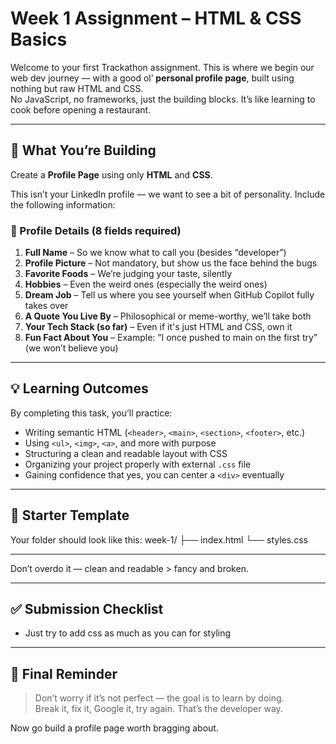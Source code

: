# Week 1 Assignment – HTML & CSS Basics

Welcome to your first Trackathon assignment. This is where we begin our web dev journey — with a good ol’ **personal profile page**, built using nothing but raw HTML and CSS.  
No JavaScript, no frameworks, just the building blocks. It’s like learning to cook before opening a restaurant.

---

## 🎯 What You’re Building

Create a **Profile Page** using only **HTML** and **CSS**.

This isn’t your LinkedIn profile — we want to see a bit of personality. Include the following information:

### 📄 Profile Details (8 fields required)

1. **Full Name** – So we know what to call you (besides “developer”)
2. **Profile Picture** – Not mandatory, but show us the face behind the bugs
3. **Favorite Foods** – We’re judging your taste, silently
4. **Hobbies** – Even the weird ones (especially the weird ones)
5. **Dream Job** – Tell us where you see yourself when GitHub Copilot fully takes over
6. **A Quote You Live By** – Philosophical or meme-worthy, we’ll take both
7. **Your Tech Stack (so far)** – Even if it's just HTML and CSS, own it
8. **Fun Fact About You** – Example: “I once pushed to main on the first try” (we won’t believe you)

---

## 💡 Learning Outcomes

By completing this task, you’ll practice:

- Writing semantic HTML (`<header>`, `<main>`, `<section>`, `<footer>`, etc.)
- Using `<ul>`, `<img>`, `<a>`, and more with purpose
- Structuring a clean and readable layout with CSS
- Organizing your project properly with external `.css` file
- Gaining confidence that yes, you can center a `<div>` eventually

---

## 🧱 Starter Template

Your folder should look like this:
week-1/
├── index.html
└── styles.css

---

Don’t overdo it — clean and readable > fancy and broken.

---

## ✅ Submission Checklist

- Just try to add css as much as you can for styling

---

## 🚨 Final Reminder

> Don’t worry if it’s not perfect — the goal is to learn by doing.  
> Break it, fix it, Google it, try again. That’s the developer way.

Now go build a profile page worth bragging about.
